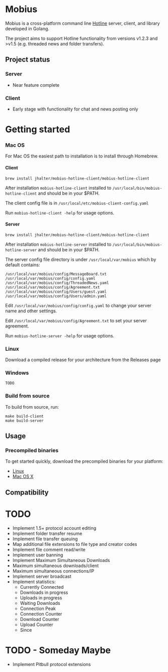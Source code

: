 # Mobius

Mobius is a cross-platform command line [Hotline](https://en.wikipedia.org/wiki/Hotline_Communications) server, client, and library developed in Golang.

The project aims to support Hotline functionality from versions v1.2.3 and >v1.5 (e.g. threaded news and folder transfers).

## Project status

### Server

* Near feature complete

### Client

* Early stage with functionality for chat and news posting only

# Getting started

### Mac OS

For Mac OS the easiest path to installation is to install through Homebrew.

#### Client

    brew install jhalter/mobius-hotline-client/mobius-hotline-client

After installation `mobius-hotline-client` installed to `/usr/local/bin/mobius-hotline-client` and should be in your $PATH. 

The client config file is in `/usr/local/etc/mobius-client-config.yaml`

Run `mobius-hotline-client -help` for usage options.

#### Server

    brew install jhalter/mobius-hotline-client/mobius-hotline-client

After installation `mobius-hotline-server` installed to `/usr/local/bin/mobius-hotline-server` and should be in your $PATH.

The server config file directory is under `/usr/local/var/mobius` which by default contains:

    /usr/local/var/mobius/config/MessageBoard.txt
    /usr/local/var/mobius/config/config.yaml
    /usr/local/var/mobius/config/ThreadedNews.yaml
    /usr/local/var/mobius/config/Agreement.txt
    /usr/local/var/mobius/config/Users/guest.yaml
    /usr/local/var/mobius/config/Users/admin.yaml

Edit `/usr/local/var/mobius/config/config.yaml` to change your server name and other settings.

Edit `/usr/local/var/mobius/config/Agreement.txt` to set your server agreement.

Run `mobius-hotline-server -help` for usage options.

### Linux

Download a compiled release for your architecture from the Releases page

### Windows

    TODO


### Build from source

To build from source, run:

    make build-client
    make build-server

## Usage

### Precompiled binaries
To get started quickly, download the precompiled binaries for your platform:

* [Linux]()
* [Mac OS X]()

## Compatibility



# TODO

* Implement 1.5+ protocol account editing
* Implement folder transfer resume
* Implement file transfer queuing
* Map additional file extensions to file type and creator codes
* Implement file comment read/write
* Implement user banning
* Implement Maximum Simultaneous Downloads
* Maximum simultaneous downloads/client
* Maximum simultaneous connections/IP
* Implement server broadcast
* Implement statistics:
    * Currently Connected
    * Downloads in progress
    * Uploads in progress
    * Waiting Downloads
    * Connection Peak
    * Connection Counter
    * Download Counter
    * Upload Counter
    * Since


# TODO - Someday Maybe

* Implement Pitbull protocol extensions